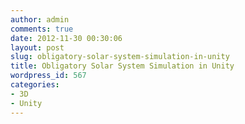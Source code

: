 ```yaml
---
author: admin
comments: true
date: 2012-11-30 00:30:06
layout: post
slug: obligatory-solar-system-simulation-in-unity
title: Obligatory Solar System Simulation in Unity
wordpress_id: 567
categories:
- 3D
- Unity
---
```



